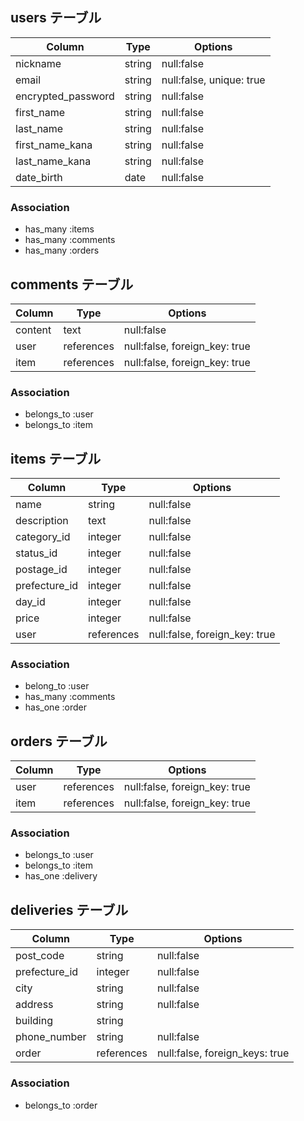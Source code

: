 ## users テーブル

| Column             | Type   | Options                  |
| ------------------ | ------ | ------------------------ |
| nickname           | string | null:false               |
| email              | string | null:false, unique: true |
| encrypted_password | string | null:false               |
| first_name         | string | null:false               |
| last_name          | string | null:false               |
| first_name_kana    | string | null:false               |
| last_name_kana     | string | null:false               |
| date_birth         | date   | null:false               |

### Association
- has_many :items
- has_many :comments
- has_many :orders



## comments テーブル

| Column   | Type       | Options                       |
| -------- | ---------- | ----------------------------- |
| content  | text       | null:false                    |
| user     | references | null:false, foreign_key: true |
| item     | references | null:false, foreign_key: true |

### Association
- belongs_to :user
- belongs_to :item



## items テーブル

| Column          | Type | Options |
| --------------- | ---------- | ----------------------------- |
| name            | string     | null:false                    |
| description     | text       | null:false                    |
| category_id     | integer    | null:false                    |
| status_id       | integer    | null:false                    |
| postage_id      | integer    | null:false                    |
| prefecture_id   | integer    | null:false                    |
| day_id          | integer    | null:false                    |
| price           | integer    | null:false                    |
| user            | references | null:false, foreign_key: true |

### Association
- belong_to :user
- has_many  :comments
- has_one   :order



## orders テーブル

| Column  | Type       | Options                       |
| ------- | ---------- | ----------------------------- |
| user    | references | null:false, foreign_key: true |
| item    | references | null:false, foreign_key: true |

### Association
- belongs_to :user
- belongs_to :item
- has_one    :delivery



## deliveries テーブル

| Column         | Type       | Options                        |
| -------------- | ---------- | ------------------------------ |
| post_code      | string     | null:false                     |
| prefecture_id  | integer    | null:false                     |
| city           | string     | null:false                     |
| address        | string     | null:false                     |
| building       | string     |                                |
| phone_number   | string     | null:false                     |
| order          | references | null:false, foreign_keys: true |

### Association
- belongs_to :order
